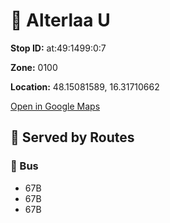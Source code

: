 # 🚉 Alterlaa U


**Stop ID:** at:49:1499:0:7

**Zone:** 0100

**Location:** 48.15081589, 16.31710662

[Open in Google Maps](https://www.google.com/maps?q=48.15081589,16.31710662)

## 🚆 Served by Routes

### 🚌 Bus
- 67B
- 67B
- 67B